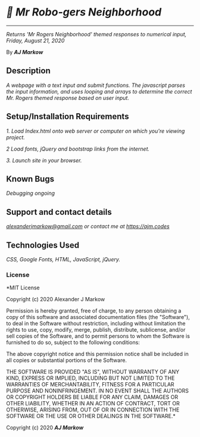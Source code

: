 # *🤖 Mr Robo-gers Neighborhood*

* * *
*Returns 'Mr Rogers Neighborhood' themed responses to numerical input, Friday, August 21, 2020*

By ***AJ Markow***


## Description

*A webpage with a text input and submit functions.  The javascript parses the input information, and uses looping and arrays to determine the correct Mr. Rogers themed response based on user input.*


## Setup/Installation Requirements

*1. Load Index.html onto web server or computer on which you're viewing project.*  

*2 Load fonts, jQuery and bootstrap links from the internet.*  

*3. Launch site in your browser.*


## Known Bugs

*Debugging ongoing*

## Support and contact details

*alexanderjmarkow@gmail.com or contact me at https://ajm.codes*


## Technologies Used

*CSS, Google Fonts, HTML, JavaScript, jQuery.*

### License

*MIT License

Copyright (c) 2020 Alexander J Markow

Permission is hereby granted, free of charge, to any person obtaining a copy
of this software and associated documentation files (the "Software"), to deal
in the Software without restriction, including without limitation the rights
to use, copy, modify, merge, publish, distribute, sublicense, and/or sell
copies of the Software, and to permit persons to whom the Software is
furnished to do so, subject to the following conditions:

The above copyright notice and this permission notice shall be included in all
copies or substantial portions of the Software.

THE SOFTWARE IS PROVIDED "AS IS", WITHOUT WARRANTY OF ANY KIND, EXPRESS OR
IMPLIED, INCLUDING BUT NOT LIMITED TO THE WARRANTIES OF MERCHANTABILITY,
FITNESS FOR A PARTICULAR PURPOSE AND NONINFRINGEMENT. IN NO EVENT SHALL THE
AUTHORS OR COPYRIGHT HOLDERS BE LIABLE FOR ANY CLAIM, DAMAGES OR OTHER
LIABILITY, WHETHER IN AN ACTION OF CONTRACT, TORT OR OTHERWISE, ARISING FROM,
OUT OF OR IN CONNECTION WITH THE SOFTWARE OR THE USE OR OTHER DEALINGS IN THE
SOFTWARE.*

Copyright (c) 2020 ***AJ Markow***
